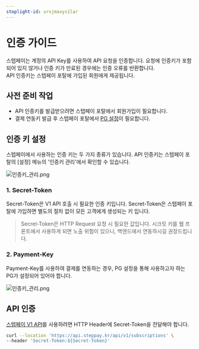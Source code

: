 ```yaml
---
stoplight-id: urvjmavys1lar
---
```


# 인증 가이드

스텝페이는 계정의 API Key를 사용하여 API 요청을 인증합니다. 요청에 인증키가 포함되어 있지 않거나 인증 키가 만료된 경우에는 인증 오류를 반환합니다.  
API 인증키는 스텝페이 포탈에 가입된 회원에게 제공됩니다.

## 사전 준비 작업

- API 인증키를 발급받으려면 스텝페이 포탈에서 회원가입이 필요합니다.
- 결제 연동키 발급 후 스텝페이 포탈에서 [PG 설정](https://steppay.stoplight.io/docs/guide/d6y2wxasho2ph-#%EC%82%AC%EC%A0%84-%EC%A4%80%EB%B9%84-%EC%9E%91%EC%97%85)이 필요합니다.

## 인증 키 설정

스텝페이에서 사용하는 인증 키는 두 가지 종류가 있습니다.
API 인증키는 스텝페이 포탈의 [설정] 메뉴의 '인증키 관리'에서 확인할 수 있습니다.

![인증키_관리.png](https://docs-image-translator-steppay.vercel.app/api/localize?dir=01_auth&name=setting_secret_token.png)

### 1. Secret-Token

Secret-Token은 V1 API 호출 시 필요한 인증 키입니다. Secret-Token은 스텝페이 포탈에 가입하면 별도의 절차 없이 모든 고객에게 생성되는 키 입니다.

<!-- theme: danger -->
> Secret-Token은 HTTP Request 요청 시 필요한 값입니다. 시크릿 키를 웹 프론트에서 사용하게 되면 노출 위험이 있으니, 백엔드에서 연동하시길 권장드립니다.

### 2. Payment-Key

Payment-Key를 사용하여 결제를 연동하는 경우, PG 설정을 통해 사용하고자 하는 PG가 설정되어 있어야 합니다.

![인증키_관리.png](https://docs-image-translator-steppay.vercel.app/api/localize?dir=01_auth&name=setting_pg.png)

## API 인증

[스텝페이 V1 API](https://docs.develop.steppay.kr/docs/api-reference/gyrmbiw8907y9-steppay-api)를 사용하려면 HTTP Header에 Secret-Token을 전달해야 합니다.

```bash
curl --location 'https://api.steppay.kr/api/v1/subscriptions' \
--header 'Secret-Token:${Secret-Token}'
```

</br>
